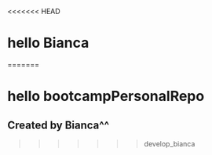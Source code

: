 <<<<<<< HEAD
# hello Bianca
=======
# hello bootcampPersonalRepo
## Created by Bianca^^ 
>>>>>>> develop_bianca
